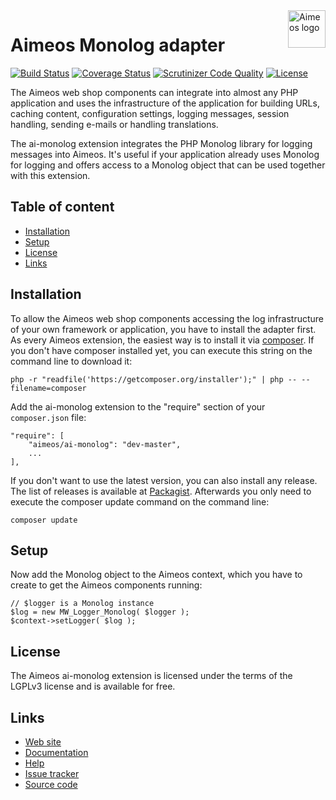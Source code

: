 <a href="https://aimeos.org/">
    <img src="https://aimeos.org/fileadmin/template/icons/logo.png" alt="Aimeos logo" title="Aimeos" align="right" height="60" />
</a>

# Aimeos Monolog adapter

[![Build Status](https://travis-ci.org/aimeos/ai-monolog.svg)](https://travis-ci.org/aimeos/ai-monolog)
[![Coverage Status](https://coveralls.io/repos/aimeos/ai-monolog/badge.svg?branch=master)](https://coveralls.io/r/aimeos/ai-monolog?branch=master)
[![Scrutinizer Code Quality](https://scrutinizer-ci.com/g/aimeos/ai-monolog/badges/quality-score.png?b=master)](https://scrutinizer-ci.com/g/aimeos/ai-monolog/?branch=master)
[![License](https://poser.pugx.org/aimeos/ai-monolog/license.svg)](https://packagist.org/packages/aimeos/ai-monolog)

The Aimeos web shop components can integrate into almost any PHP application and uses the infrastructure of the application for building URLs, caching content, configuration settings, logging messages, session handling, sending e-mails or handling translations.

The ai-monolog extension integrates the PHP Monolog library for logging messages into Aimeos. It's useful if your application already uses Monolog for logging and offers access to a Monolog object that can be used together with this extension.

## Table of content

- [Installation](#installation)
- [Setup](#setup)
- [License](#license)
- [Links](#links)

## Installation

To allow the Aimeos web shop components accessing the log infrastructure of your own framework or application, you have to install the adapter first. As every Aimeos extension, the easiest way is to install it via [composer](https://getcomposer.org/). If you don't have composer installed yet, you can execute this string on the command line to download it:
```
php -r "readfile('https://getcomposer.org/installer');" | php -- --filename=composer
```

Add the ai-monolog extension to the "require" section of your ```composer.json``` file:
```
"require": [
    "aimeos/ai-monolog": "dev-master",
    ...
],
```
If you don't want to use the latest version, you can also install any release. The list of releases is available at [Packagist](https://packagist.org/packages/aimeos/ai-monolog). Afterwards you only need to execute the composer update command on the command line:
```
composer update
```

## Setup

Now add the Monolog object to the Aimeos context, which you have to create to get the Aimeos components running:
```
// $logger is a Monolog instance
$log = new MW_Logger_Monolog( $logger );
$context->setLogger( $log );
```

## License

The Aimeos ai-monolog extension is licensed under the terms of the LGPLv3 license and is available for free.

## Links

* [Web site](https://aimeos.org/)
* [Documentation](https://aimeos.org/docs)
* [Help](https://aimeos.org/help)
* [Issue tracker](https://github.com/aimeos/ai-monolog/issues)
* [Source code](https://github.com/aimeos/ai-monolog)
